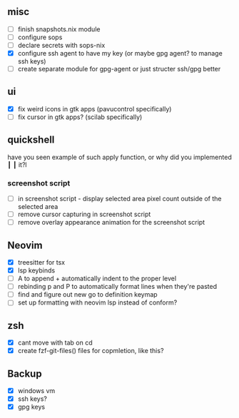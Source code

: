 #

## misc

- [ ] finish snapshots.nix module
- [ ] configure sops
- [ ] declare secrets with sops-nix
- [x] configure ssh agent to have my key (or maybe gpg agent? to manage ssh keys)
- [ ] create separate module for gpg-agent or just structer ssh/gpg better

## ui

- [x] fix weird icons in gtk apps (pavucontrol specifically)
- [ ] fix cursor in gtk apps? (scilab specifically)

## quickshell

have you seen example of such apply function, or why did you implemented ┃
┃ it?l

### screenshot script

- [ ] in screenshot script - display selected area pixel count outside of the selected area
- [ ] remove cursor capturing in screenshot script
- [ ] remove overlay appearance animation for the screenshot script

## Neovim

- [x] treesitter for tsx
- [x] lsp keybinds
- [ ] A to append + automatically indent to the proper level
- [ ] rebinding p and P to automatically format lines when they're pasted
- [ ] find and figure out new go to definition keymap
- [ ] set up formatting with neovim lsp instead of conform?

## zsh

- [x] cant move with tab on cd <tab>
- [x] create fzf-git-files() files for copmletion, like this?

## Backup

- [x] windows vm
- [x] ssh keys?
- [x] gpg keys
